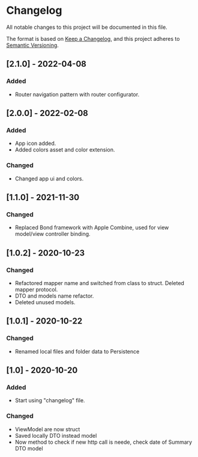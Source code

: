 # Changelog

All notable changes to this project will be documented in this file.

The format is based on [Keep a Changelog](https://keepachangelog.com/en/1.0.0/),
and this project adheres to [Semantic Versioning](https://semver.org/spec/v2.0.0.html).

## [2.1.0] - 2022-04-08

### Added

- Router navigation pattern with router configurator.

## [2.0.0] - 2022-02-08

### Added

- App icon added.
- Added colors asset and color extension.

### Changed

- Changed app ui and colors.

## [1.1.0] - 2021-11-30

### Changed

- Replaced Bond framework with Apple Combine, used for view model/view controller binding.

## [1.0.2] - 2020-10-23

### Changed

- Refactored mapper name and switched from class to struct. Deleted mapper protocol.
- DTO and models name refactor.
- Deleted unused models.

## [1.0.1] - 2020-10-22

### Changed

- Renamed local files and folder data to Persistence

## [1.0] - 2020-10-20

### Added

- Start using "changelog" file.

### Changed

- ViewModel are now struct
- Saved locally DTO instead model
- Now method to check if new http call is neede, check date of Summary DTO model